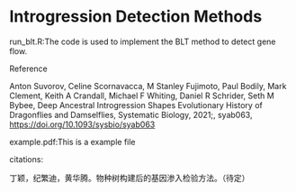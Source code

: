 # Introgression Detection Methods
run_blt.R:The code is used to implement the BLT method to detect gene flow.

Reference

Anton Suvorov, Celine Scornavacca, M Stanley Fujimoto, Paul Bodily, Mark Clement, Keith A Crandall, Michael F Whiting, Daniel R Schrider, Seth M Bybee, Deep Ancestral Introgression Shapes Evolutionary History of Dragonflies and Damselflies, Systematic Biology, 2021;, syab063, https://doi.org/10.1093/sysbio/syab063

example.pdf:This is a example file

citations:

丁颖，纪繁迪，黄华腾。物种树构建后的基因渗入检验方法。（待定）
